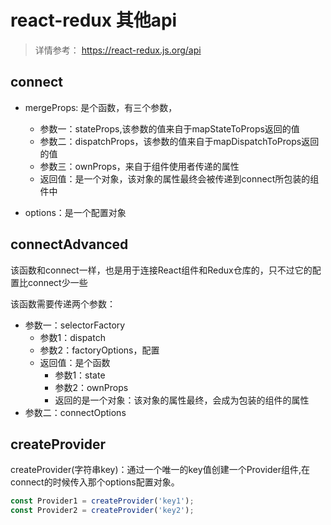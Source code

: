 # react-redux 其他api

> 详情参考： https://react-redux.js.org/api

## connect

- mergeProps: 是个函数，有三个参数，
  - 参数一：stateProps,该参数的值来自于mapStateToProps返回的值
  - 参数二：dispatchProps，该参数的值来自于mapDispatchToProps返回的值
  - 参数三：ownProps，来自于组件使用者传递的属性
  - 返回值：是一个对象，该对象的属性最终会被传递到connect所包装的组件中

- options：是一个配置对象
  
## connectAdvanced

该函数和connect一样，也是用于连接React组件和Redux仓库的，只不过它的配置比connect少一些

该函数需要传递两个参数：
  - 参数一：selectorFactory
    - 参数1：dispatch
    - 参数2：factoryOptions，配置
    - 返回值：是个函数 
      -  参数1：state
      -  参数2：ownProps
      -  返回的是一个对象：该对象的属性最终，会成为包装的组件的属性
  - 参数二：connectOptions

## createProvider
createProvider(字符串key)：通过一个唯一的key值创建一个Provider组件,在connect的时候传入那个options配置对象。

```js
const Provider1 = createProvider('key1');
const Provider2 = createProvider('key2');
```